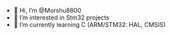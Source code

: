 - 👋 Hi, I’m @Morshu8800
- 👀 I’m interested in Stm32 projects
- 🌱 I’m currently learning C (ARM/STM32: HAL, CMSIS) 

<!---
Morshu8800/Morshu8800 is a ✨ special ✨ repository because its `README.md` (this file) appears on your GitHub profile.
You can click the Preview link to take a look at your changes.
--->

